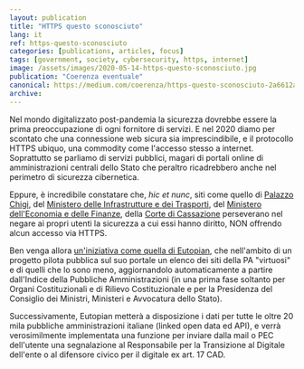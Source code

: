 ```yaml
---
layout: publication
title: "HTTPS questo sconosciuto"
lang: it
ref: https-questo-sconosciuto
categories: [publications, articles, focus]
tags: [government, society, cybersecurity, https, internet]
image: /assets/images/2020-05-14-https-questo-sconosciuto.jpg
publication: "Coerenza eventuale"
canonical: https://medium.com/coerenza/https-questo-sconosciuto-2a6612aabded
archive:
---
```


Nel mondo digitalizzato post-pandemia la sicurezza dovrebbe essere la prima preoccupazione di ogni fornitore di servizi. E nel 2020 diamo per scontato che una connessione web sicura sia imprescindibile, e il protocollo HTTPS ubiquo, una commodity come l'accesso stesso a internet. Soprattutto se parliamo di servizi pubblici, magari di portali online di amministrazioni centrali dello Stato che peraltro ricadrebbero anche nel perimetro di sicurezza cibernetica.

Eppure, è incredibile constatare che, *hic et nunc*, siti come quello di [Palazzo Chigi](http://www.governo.it/), del [Ministero delle Infrastrutture e dei Trasporti](http://www.mit.gov.it/), del [Ministero dell'Economia e delle Finanze](http://www.mef.gov.it/), della [Corte di Cassazione](http://www.cortedicassazione.it/) perseverano nel negare ai propri utenti la sicurezza a cui essi hanno diritto, NON offrendo alcun accesso via HTTPS.

Ben venga allora [un'iniziativa come quella di Eutopian](https://eutopian.eu/it/strumenti/https), che nell'ambito di un progetto pilota pubblica sul suo portale un elenco dei siti della PA "virtuosi" e di quelli che lo sono meno, aggiornandolo automaticamente a partire dall'Indice della Pubbliche Amministrazioni (in una prima fase soltanto per Organi Costituzionali e di Rilievo Costituzionale e per la Presidenza del Consiglio dei Ministri, Ministeri e Avvocatura dello Stato).

Successivamente, Eutopian metterà a disposizione i dati per tutte le oltre 20 mila pubbliche amministrazioni italiane (linked open data ed API), e verrà verosimilmente implementata una funzione per inviare dalla mail o PEC dell'utente una segnalazione al Responsabile per la Transizione al Digitale dell'ente o al difensore civico per il digitale ex art. 17 CAD.
